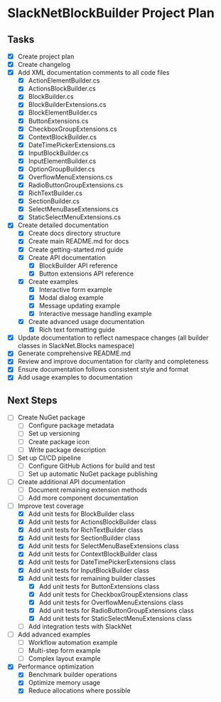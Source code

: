 # SlackNetBlockBuilder Project Plan

## Tasks

- [x] Create project plan
- [x] Create changelog
- [x] Add XML documentation comments to all code files
  - [x] ActionElementBuilder.cs
  - [x] ActionsBlockBuilder.cs
  - [x] BlockBuilder.cs
  - [x] BlockBuilderExtensions.cs
  - [x] BlockElementBuilder.cs
  - [x] ButtonExtensions.cs
  - [x] CheckboxGroupExtensions.cs
  - [x] ContextBlockBuilder.cs
  - [x] DateTimePickerExtensions.cs
  - [x] InputBlockBuilder.cs
  - [x] InputElementBuilder.cs
  - [x] OptionGroupBuilder.cs
  - [x] OverflowMenuExtensions.cs
  - [x] RadioButtonGroupExtensions.cs
  - [x] RichTextBuilder.cs
  - [x] SectionBuilder.cs
  - [x] SelectMenuBaseExtensions.cs
  - [x] StaticSelectMenuExtensions.cs
- [x] Create detailed documentation
  - [x] Create docs directory structure
  - [x] Create main README.md for docs
  - [x] Create getting-started.md guide
  - [x] Create API documentation
    - [x] BlockBuilder API reference
    - [x] Button extensions API reference
  - [x] Create examples
    - [x] Interactive form example
    - [x] Modal dialog example
    - [x] Message updating example
    - [x] Interactive message handling example
  - [x] Create advanced usage documentation
    - [x] Rich text formatting guide
- [x] Update documentation to reflect namespace changes (all builder classes in SlackNet.Blocks namespace)
- [x] Generate comprehensive README.md
- [x] Review and improve documentation for clarity and completeness
- [x] Ensure documentation follows consistent style and format
- [x] Add usage examples to documentation

## Next Steps

- [ ] Create NuGet package
  - [ ] Configure package metadata
  - [ ] Set up versioning
  - [ ] Create package icon
  - [ ] Write package description
- [ ] Set up CI/CD pipeline
  - [ ] Configure GitHub Actions for build and test
  - [ ] Set up automatic NuGet package publishing
- [ ] Create additional API documentation
  - [ ] Document remaining extension methods
  - [ ] Add more component documentation
- [ ] Improve test coverage
  - [x] Add unit tests for BlockBuilder class
  - [x] Add unit tests for ActionsBlockBuilder class
  - [x] Add unit tests for RichTextBuilder class
  - [x] Add unit tests for SectionBuilder class
  - [x] Add unit tests for SelectMenuBaseExtensions class
  - [x] Add unit tests for ContextBlockBuilder class
  - [x] Add unit tests for DateTimePickerExtensions class
  - [x] Add unit tests for InputBlockBuilder class
  - [x] Add unit tests for remaining builder classes
    - [x] Add unit tests for ButtonExtensions class
    - [x] Add unit tests for CheckboxGroupExtensions class
    - [x] Add unit tests for OverflowMenuExtensions class
    - [x] Add unit tests for RadioButtonGroupExtensions class
    - [x] Add unit tests for StaticSelectMenuExtensions class
  - [ ] Add integration tests with SlackNet
- [ ] Add advanced examples
  - [ ] Workflow automation example
  - [ ] Multi-step form example
  - [ ] Complex layout example
- [x] Performance optimization
  - [x] Benchmark builder operations
  - [x] Optimize memory usage
  - [x] Reduce allocations where possible 